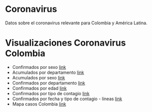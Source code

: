 # Coronavirus

Datos sobre el coronavirus relevante para Colombia y América Latina.



# Visualizaciones Coronavirus Colombia

- Confirmados por sexo
[link](https://datasketch.github.io/coronavirus/viz/col_confirmados_sexo.html)
- Acumulados por departamento [link](https://datasketch.github.io/coronavirus/viz/col_confirmados_acu_departamento.html)
- Acumulados por sexo [link](https://datasketch.github.io/coronavirus/viz/col_confirmados_acu_sexo.html)
- Confirmados por departamento [link](https://datasketch.github.io/coronavirus/viz/col_confirmados_departamento.html)
- Confirmados por edad [link](https://datasketch.github.io/coronavirus/viz/col_confirmados_edad.html)
- Confirmados por tipo de contagio
[link](https://datasketch.github.io/coronavirus/viz/col_confirmados_tipo.html)
- Confirmados por fecha y tipo de contagio - líneas
[link](https://datasketch.github.io/coronavirus/viz/col_confirmados_acu_tipo_linea.html)
- Mapa casos Colombia [link](https://datasketch.github.io/coronavirus/viz/col_mapa_casos.html)

